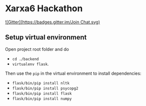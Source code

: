 Xarxa6 Hackathon
=================

[![Gitter](https://badges.gitter.im/Join Chat.svg)](https://gitter.im/Xarxa6/hackathon?utm_source=badge&utm_medium=badge&utm_campaign=pr-badge&utm_content=badge)

Setup virtual environment
------------------------
Open project root folder and do
- `cd ./backend`
- `virtualenv flask`.

Then use the `pip` in the virtual environment to install dependencies:
- `flask/bin/pip install nltk`
- `flask/bin/pip install psycopg2`
- `flask/bin/pip install flask`
- `flask/bin/pip install numpy`
